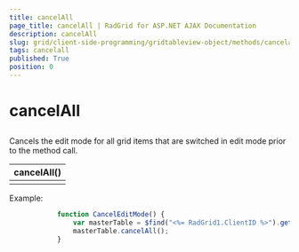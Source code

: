 ```yaml
---
title: cancelAll
page_title: cancelAll | RadGrid for ASP.NET AJAX Documentation
description: cancelAll
slug: grid/client-side-programming/gridtableview-object/methods/cancelall
tags: cancelall
published: True
position: 0
---
```


# cancelAll



## 

Cancels the edit mode for all grid items that are switched in edit mode prior to the method call.


|  **cancelAll()**  |
| ------ |
||

Example:

````JavaScript
	        function CancelEditMode() {
	            var masterTable = $find("<%= RadGrid1.ClientID %>").get_masterTableView();
	            masterTable.cancelAll();
	        }
````


